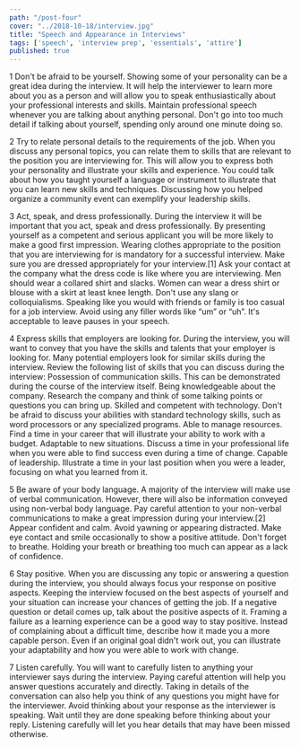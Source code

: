 ```yaml
---
path: "/post-four"
cover: "../2018-10-18/interview.jpg"
title: "Speech and Appearance in Interviews"
tags: ['speech', 'interview prep', 'essentials', 'attire']
published: true
---
```

1
Don't be afraid to be yourself. Showing some of your personality can be a great idea during the interview. It will help the interviewer to learn more about you as a person and will allow you to speak enthusiastically about your professional interests and skills.
Maintain professional speech whenever you are talking about anything personal.
Don't go into too much detail if talking about yourself, spending only around one minute doing so.

2
Try to relate personal details to the requirements of the job. When you discuss any personal topics, you can relate them to skills that are relevant to the position you are interviewing for. This will allow you to express both your personality and illustrate your skills and experience.
You could talk about how you taught yourself a language or instrument to illustrate that you can learn new skills and techniques.
Discussing how you helped organize a community event can exemplify your leadership skills.

3
Act, speak, and dress professionally. During the interview it will be important that you act, speak and dress professionally. By presenting yourself as a competent and serious applicant you will be more likely to make a good first impression. Wearing clothes appropriate to the position that you are interviewing for is mandatory for a successful interview.
Make sure you are dressed appropriately for your interview.[1] Ask your contact at the company what the dress code is like where you are interviewing.
Men should wear a collared shirt and slacks. Women can wear a dress shirt or blouse with a skirt at least knee length.
Don't use any slang or colloquialisms. Speaking like you would with friends or family is too casual for a job interview.
Avoid using any filler words like “um” or “uh”. It's acceptable to leave pauses in your speech.

4
Express skills that employers are looking for. During the interview, you will want to convey that you have the skills and talents that your employer is looking for. Many potential employers look for similar skills during the interview. Review the following list of skills that you can discuss during the interview:
Possession of communication skills. This can be demonstrated during the course of the interview itself.
Being knowledgeable about the company. Research the company and think of some talking points or questions you can bring up.
Skilled and competent with technology. Don't be afraid to discuss your abilities with standard technology skills, such as word processors or any specialized programs.
Able to manage resources. Find a time in your career that will illustrate your ability to work with a budget.
Adaptable to new situations. Discuss a time in your professional life when you were able to find success even during a time of change.
Capable of leadership. Illustrate a time in your last position when you were a leader, focusing on what you learned from it.

5
Be aware of your body language. A majority of the interview will make use of verbal communication. However, there will also be information conveyed using non-verbal body language. Pay careful attention to your non-verbal communications to make a great impression during your interview.[2]
Appear confident and calm.
Avoid yawning or appearing distracted.
Make eye contact and smile occasionally to show a positive attitude.
Don't forget to breathe. Holding your breath or breathing too much can appear as a lack of confidence.

6
Stay positive. When you are discussing any topic or answering a question during the interview, you should always focus your response on positive aspects. Keeping the interview focused on the best aspects of yourself and your situation can increase your chances of getting the job.
If a negative question or detail comes up, talk about the positive aspects of it.
Framing a failure as a learning experience can be a good way to stay positive.
Instead of complaining about a difficult time, describe how it made you a more capable person.
Even if an original goal didn't work out, you can illustrate your adaptability and how you were able to work with change.

7
Listen carefully. You will want to carefully listen to anything your interviewer says during the interview. Paying careful attention will help you answer questions accurately and directly. Taking in details of the conversation can also help you think of any questions you might have for the interviewer.
Avoid thinking about your response as the interviewer is speaking. Wait until they are done speaking before thinking about your reply.
Listening carefully will let you hear details that may have been missed otherwise.